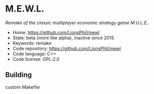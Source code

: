 # M.E.W.L.

_Remake of the classic multiplayer economic strategy game M.U.L.E.._

- Home: https://github.com/LionsPhil/mewl
- State: beta (more like alpha), inactive since 2015
- Keywords: remake
- Code repository: https://github.com/LionsPhil/mewl
- Code language: C++
- Code license: GPL-2.0

## Building

custom Makefile
